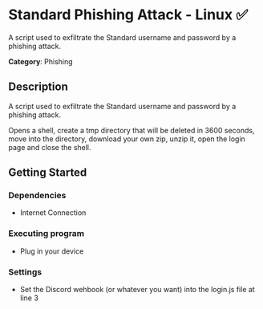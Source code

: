 # Standard Phishing Attack - Linux ✅

A script used to exfiltrate the Standard username and password by a phishing attack.

**Category**: Phishing

## Description

A script used to exfiltrate the Standard username and password by a phishing attack.

Opens a shell, create a tmp directory that will be deleted in 3600 seconds, move into the directory, download your own zip, unzip it, open the login page and close the shell.

## Getting Started

### Dependencies

* Internet Connection

### Executing program

* Plug in your device

### Settings

* Set the Discord wehbook (or whatever you want) into the login.js file at line 3